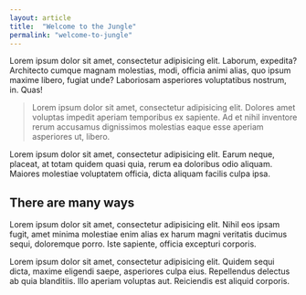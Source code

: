 ```yaml
---
layout: article
title:  "Welcome to the Jungle"
permalink: "welcome-to-jungle"
---
```


Lorem ipsum dolor sit amet, consectetur adipisicing elit. Laborum, expedita? Architecto cumque magnam molestias, modi, officia animi alias, quo ipsum maxime libero, fugiat unde? Laboriosam asperiores voluptatibus nostrum, in. Quas!

> Lorem ipsum dolor sit amet, consectetur adipisicing elit. Dolores amet voluptas impedit aperiam temporibus ex sapiente. Ad et nihil inventore rerum accusamus dignissimos molestias eaque esse aperiam asperiores ut, libero.

Lorem ipsum dolor sit amet, consectetur adipisicing elit. Earum neque, placeat, at totam quidem quasi quia, rerum ea doloribus odio aliquam. Maiores molestiae voluptatem officia, dicta aliquam facilis culpa ipsa.

## There are many ways

Lorem ipsum dolor sit amet, consectetur adipisicing elit. Nihil eos ipsam fugit, amet minima molestiae enim alias ex harum magni veritatis ducimus sequi, doloremque porro. Iste sapiente, officia excepturi corporis.

Lorem ipsum dolor sit amet, consectetur adipisicing elit. Quidem sequi dicta, maxime eligendi saepe, asperiores culpa eius. Repellendus delectus ab quia blanditiis. Illo aperiam voluptas aut. Reiciendis est aliquid corporis.

[jekyll-gh]: https://github.com/mojombo/jekyll
[jekyll]:    http://jekyllrb.com
